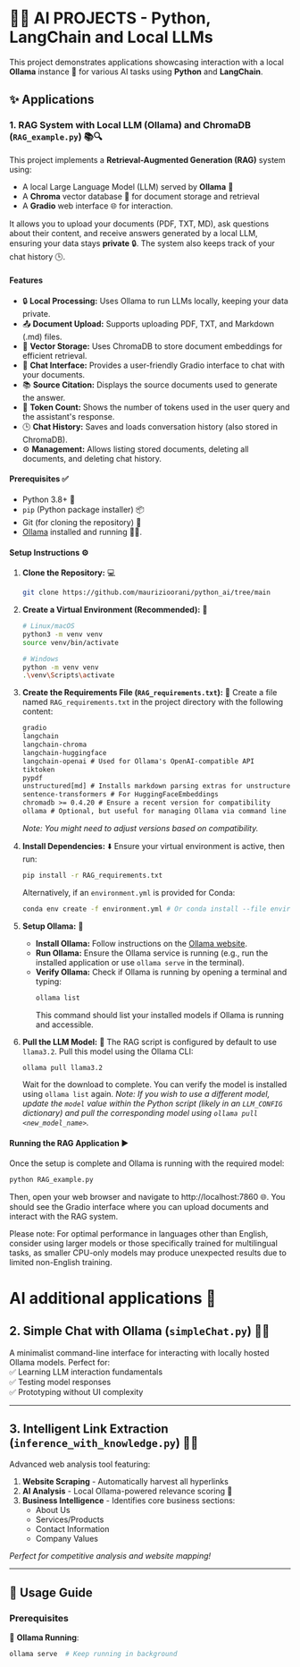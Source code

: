 # 🤖🧠 AI PROJECTS - Python, LangChain and Local LLMs

This project demonstrates applications showcasing interaction with a local **Ollama** instance 🦙 for various AI tasks using **Python** and **LangChain**.

## ✨ Applications

### 1. RAG System with Local LLM (Ollama) and ChromaDB (`RAG_example.py`) 📚🔍

This project implements a **Retrieval-Augmented Generation (RAG)** system using:
* A local Large Language Model (LLM) served by **Ollama** 🦙
* A **Chroma** vector database 💾 for document storage and retrieval
* A **Gradio** web interface 🌐 for interaction.

It allows you to upload your documents (PDF, TXT, MD), ask questions about their content, and receive answers generated by a local LLM, ensuring your data stays **private** 🔒. The system also keeps track of your chat history 🕒.

#### Features

* 🔒 **Local Processing:** Uses Ollama to run LLMs locally, keeping your data private.
* 📤 **Document Upload:** Supports uploading PDF, TXT, and Markdown (.md) files.
* 💾 **Vector Storage:** Uses ChromaDB to store document embeddings for efficient retrieval.
* 💬 **Chat Interface:** Provides a user-friendly Gradio interface to chat with your documents.
* 📚 **Source Citation:** Displays the source documents used to generate the answer.
* 🔢 **Token Count:** Shows the number of tokens used in the user query and the assistant's response.
* 🕒 **Chat History:** Saves and loads conversation history (also stored in ChromaDB).
* ⚙️ **Management:** Allows listing stored documents, deleting all documents, and deleting chat history.

#### Prerequisites ✅

* Python 3.8+ 🐍
* `pip` (Python package installer) 📦
* Git (for cloning the repository) 🐙
* [Ollama](https://ollama.com/) installed and running 🦙💨.

#### Setup Instructions ⚙️

1.  **Clone the Repository:** 💻
    ```bash
    git clone https://github.com/maurizioorani/python_ai/tree/main
    ```

2.  **Create a Virtual Environment (Recommended):** 🌱
    ```bash
    # Linux/macOS
    python3 -m venv venv
    source venv/bin/activate

    # Windows
    python -m venv venv
    .\venv\Scripts\activate
    ```

3.  **Create the Requirements File (`RAG_requirements.txt`):** 📄
    Create a file named `RAG_requirements.txt` in the project directory with the following content:
    ```txt
    gradio
    langchain
    langchain-chroma
    langchain-huggingface
    langchain-openai # Used for Ollama's OpenAI-compatible API
    tiktoken
    pypdf
    unstructured[md] # Installs markdown parsing extras for unstructured
    sentence-transformers # For HuggingFaceEmbeddings
    chromadb >= 0.4.20 # Ensure a recent version for compatibility
    ollama # Optional, but useful for managing Ollama via command line
    ```
    *Note: You might need to adjust versions based on compatibility.*

4.  **Install Dependencies:** ⬇️
    Ensure your virtual environment is active, then run:
    ```bash
    pip install -r RAG_requirements.txt
    ```
    Alternatively, if an `environment.yml` is provided for Conda:
    ```bash
    conda env create -f environment.yml # Or conda install --file environment.yml
    ```

5.  **Setup Ollama:** 🦙
    * **Install Ollama:** Follow instructions on the [Ollama website](https://ollama.com/).
    * **Run Ollama:** Ensure the Ollama service is running (e.g., run the installed application or use `ollama serve` in the terminal).
    * **Verify Ollama:** Check if Ollama is running by opening a terminal and typing:
        ```bash
        ollama list
        ```
        This command should list your installed models if Ollama is running and accessible.

6.  **Pull the LLM Model:** 🧠
    The RAG script is configured by default to use `llama3.2`. Pull this model using the Ollama CLI:
    ```bash
    ollama pull llama3.2
    ```
    Wait for the download to complete. You can verify the model is installed using `ollama list` again.
    *Note: If you wish to use a different model, update the `model` value within the Python script (likely in an `LLM_CONFIG` dictionary) and pull the corresponding model using `ollama pull <new_model_name>`.*

#### Running the RAG Application ▶️

Once the setup is complete and Ollama is running with the required model:
```bash
python RAG_example.py
```
Then, open your web browser and navigate to http://localhost:7860 🌐. You should see the Gradio interface where you can upload documents and interact with the RAG system.

Please note: For optimal performance in languages other than English, consider using larger models or those specifically trained for multilingual tasks, as smaller CPU-only models may produce unexpected results due to limited non-English training.

# AI additional applications 🚀

## 2. Simple Chat with Ollama (`simpleChat.py`) 💬🤖  
A minimalist command-line interface for interacting with locally hosted Ollama models. Perfect for:  
✅ Learning LLM interaction fundamentals  
✅ Testing model responses  
✅ Prototyping without UI complexity  

---

## 3. Intelligent Link Extraction (`inference_with_knowledge.py`) 🔗🌐  
Advanced web analysis tool featuring:  

1. **Website Scraping** - Automatically harvest all hyperlinks  
2. **AI Analysis** - Local Ollama-powered relevance scoring 🧠  
3. **Business Intelligence** - Identifies core business sections:  
   - About Us  
   - Services/Products  
   - Contact Information  
   - Company Values  

*Perfect for competitive analysis and website mapping!*

---


## 🚀 Usage Guide  

### Prerequisites  
🦙 **Ollama Running**:  
```bash
ollama serve  # Keep running in background
